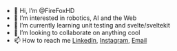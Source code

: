 - 👋 Hi, I’m @FireFoxHD
- 👀 I’m interested in robotics, AI and the Web 
- 🌱 I’m currently learning unit testing and svelte/sveltekit
- 💞️ I’m looking to collaborate on anything cool
- 📫 How to reach me [LinkedIn](https://www.linkedin.com/in/khamali-powell-021aba213/), [Instagram](https://www.instagram.com/_playerx/), [Email](mailto:khamalipowell@gmail.com)

<!---
FireFoxHD/FireFoxHD is a ✨ special ✨ repository because its `README.md` (this file) appears on your GitHub profile.
You can click the Preview link to take a look at your changes.
--->

